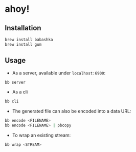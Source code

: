 # ahoy!

## Installation

```sh
brew install babashka
brew install gum
```

## Usage

- As a server, available under `localhost:6900`:
```sh
bb server
```

- As a cli
```sh
bb cli
```

- The generated file can also be encoded into a data URL:
```sh
bb encode <FILENAME>
bb encode <FILENAME> | pbcopy
```

- To wrap an existing stream:
```sh
bb wrap <STREAM>
```

